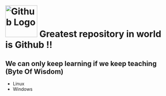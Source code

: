 # <a href='https://github.com'><img src='images/Octocat.png' width='100' alt='Github Logo' /></a> Greatest repository in world is Github !!

## We can only keep learning if we keep teaching (Byte Of Wisdom)
- Linux
- Windows
